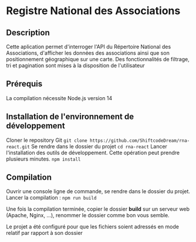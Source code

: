 # Registre National des Associations

## Description
Cette aplication permet d'interroger l'API du Répertoire National des Associations,
d'afficher les données des associations ainsi que son positionnement géographique
sur une carte.
Des fonctionnalités de filtrage, tri et pagination sont mises à la disposition de l'utilisateur

## Prérequis
La compilation nécessite Node.js version 14

## Installation de l'environnement de développement
Cloner le repository Git
`git clone https://github.com/ShiftcodeDream/rna-react.git`
Se rendre dans le dossier du projet
`cd rna-react`
Lancer l'installation des outils de développement. Cette opération peut prendre plusieurs minutes.
`npm install`

## Compilation
Ouvrir une console ligne de commande, se rendre dans le dossier du projet.
Lancer la compilation :
`npm run build`

Une fois la compilation terminée, copier le dossier **build** sur un serveur web (Apache, Nginx, ...),
renommer le dossier comme bon vous semble.

Le projet a été configuré pour que les fichiers soient adressés en mode relatif par rapport à son dossier

